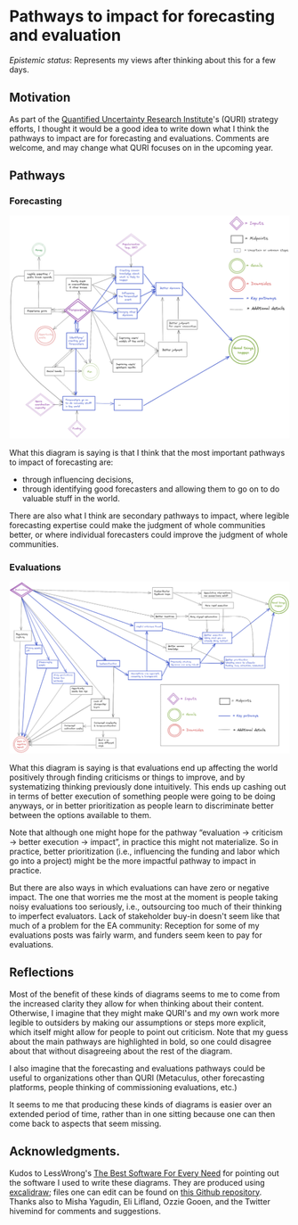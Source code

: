Pathways to impact for forecasting and evaluation
==============

_Epistemic status_: Represents my views after thinking about this for a few days.

## Motivation

As part of the [Quantified Uncertainty Research Institute](https://quantifieduncertainty.org/)'s (QURI) strategy efforts, I thought it would be a good idea to write down what I think the pathways to impact are for forecasting and evaluations. Comments are welcome, and may change what QURI focuses on in the upcoming year. 

## Pathways

### Forecasting

![](images/4db4f387845f3b550a32f998324581c8e7af31df.png)

What this diagram is saying is that I think that the most important pathways to impact of forecasting are:

*   through influencing decisions,
*   through identifying good forecasters and allowing them to go on to do valuable stuff in the world.

There are also what I think are secondary pathways to impact, where legible forecasting expertise could make the judgment of whole communities better, or where individual forecasters could improve the judgment of whole communities.

### Evaluations

![](images/aa5bf95df8a177bb0e5223622fc1d950ae66b96e.png)

What this diagram is saying is that evaluations end up affecting the world positively through finding criticisms or things to improve, and by systematizing thinking previously done intuitively. This ends up cashing out in terms of better execution of something people were going to be doing anyways, or in better prioritization as people learn to discriminate better between the options available to them.

Note that although one might hope for the pathway “evaluation → criticism → better execution → impact”, in practice this might not materialize. So in practice, better prioritization (i.e., influencing the funding and labor which go into a project) might be the more impactful pathway to impact in practice. 

But there are also ways in which evaluations can have zero or negative impact. The one that worries me the most at the moment is people taking noisy evaluations too seriously, i.e., outsourcing too much of their thinking to imperfect evaluators. Lack of stakeholder buy-in doesn't seem like that much of a problem for the EA community: Reception for some of my evaluations posts was fairly warm, and funders seem keen to pay for evaluations.

## Reflections

Most of the benefit of these kinds of diagrams seems to me to come from the increased clarity they allow for when thinking about their content. Otherwise, I imagine that they might make QURI's and my own work more legible to outsiders by making our assumptions or steps more explicit, which itself might allow for people to point out criticism. Note that my guess about the main pathways are highlighted in bold, so one could disagree about that without disagreeing about the rest of the diagram.

I also imagine that the forecasting and evaluations pathways could be useful to organizations other than QURI (Metaculus, other forecasting platforms, people thinking of commissioning evaluations, etc.) 

It seems to me that producing these kinds of diagrams is easier over an extended period of time, rather than in one sitting because one can then come back to aspects that seem missing.

## Acknowledgments. 

Kudos to LessWrong's [The Best Software For Every Need](https://www.lesswrong.com/posts/zHS4FJhByRjqsuH4o/the-best-software-for-every-need?commentId=zvfBBtLCvmTXtjgrj) for pointing out the software I used to write these diagrams. They are produced using [excalidraw](https://excalidraw.com/); files one can edit can be found on [this Github repository](https://github.com/QURIresearch/pathways-to-impact). Thanks also to Misha Yagudin, Eli Lifland, Ozzie Gooen, and the Twitter hivemind for comments and suggestions.